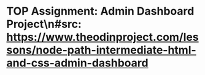 # TOP Assignment: Admin Dashboard Project\n#src: https://www.theodinproject.com/lessons/node-path-intermediate-html-and-css-admin-dashboard
